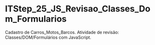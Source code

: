 # ITStep_25_JS_Revisao_Classes_Dom_Formularios
Cadastro de Carros_Motos_Barcos. Atividade de revisão: Classes/DOM/Formulários com JavaScript.
